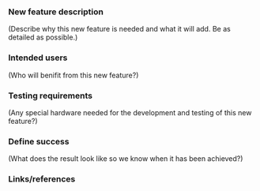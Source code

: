 ### New feature description
(Describe why this new feature is needed and what it will add. Be as detailed
as possible.)


### Intended users
(Who will benifit from this new feature?)


### Testing requirements
(Any special hardware needed for the development and testing of this new
feature?)


### Define success
(What does the result look like so we know when it has been achieved?)


### Links/references


